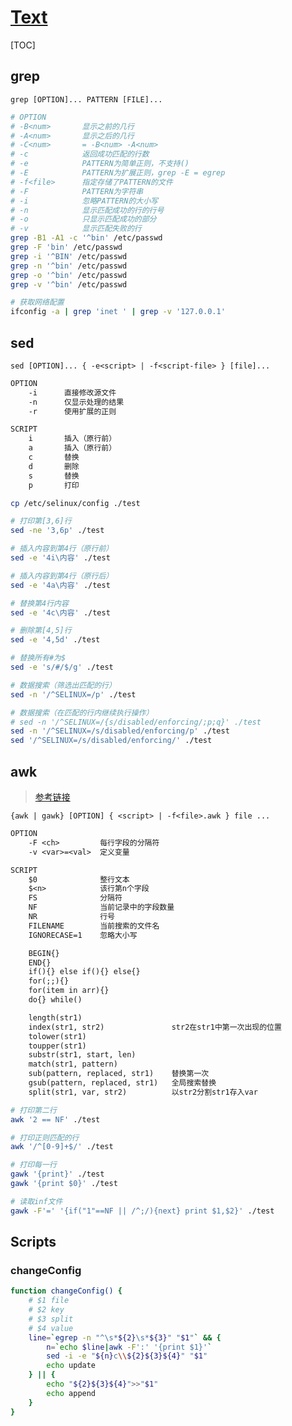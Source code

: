 <link rel="stylesheet" href="https://zhmhbest.gitee.io/hellomathematics/style/index.css">
<script src="https://zhmhbest.gitee.io/hellomathematics/style/index.js"></script>

# [Text](./index.html)

[TOC]

## grep

`grep [OPTION]... PATTERN [FILE]...`

```bash
# OPTION
# -B<num>       显示之前的几行
# -A<num>       显示之后的几行
# -C<num>       = -B<num> -A<num>
# -c            返回成功匹配的行数
# -e            PATTERN为简单正则，不支持()
# -E            PATTERN为扩展正则，grep -E = egrep
# -f<file>      指定存储了PATTERN的文件
# -F            PATTERN为字符串
# -i            忽略PATTERN的大小写
# -n            显示匹配成功的行的行号
# -o            只显示匹配成功的部分
# -v            显示匹配失败的行
grep -B1 -A1 -c '^bin' /etc/passwd
grep -F 'bin' /etc/passwd
grep -i '^BIN' /etc/passwd
grep -n '^bin' /etc/passwd
grep -o '^bin' /etc/passwd
grep -v '^bin' /etc/passwd

# 获取网络配置
ifconfig -a | grep 'inet ' | grep -v '127.0.0.1'
```

## sed

`sed [OPTION]... { -e<script> | -f<script-file> } [file]...`

```txt
OPTION
    -i      直接修改源文件
    -n      仅显示处理的结果
    -r      使用扩展的正则
```

```txt
SCRIPT
    i       插入（原行前）
    a       插入（原行前）
    c       替换
    d       删除
    s       替换
    p       打印
```

```bash
cp /etc/selinux/config ./test

# 打印第[3,6]行
sed -ne '3,6p' ./test

# 插入内容到第4行（原行前）
sed -e '4i\内容' ./test

# 插入内容到第4行（原行后）
sed -e '4a\内容' ./test

# 替换第4行内容
sed -e '4c\内容' ./test

# 删除第[4,5]行
sed -e '4,5d' ./test

# 替换所有#为$
sed -e 's/#/$/g' ./test

# 数据搜索（筛选出匹配的行）
sed -n '/^SELINUX=/p' ./test

# 数据搜索（在匹配的行内继续执行操作）
# sed -n '/^SELINUX=/{s/disabled/enforcing/;p;q}' ./test
sed -n '/^SELINUX=/s/disabled/enforcing/p' ./test
sed '/^SELINUX=/s/disabled/enforcing/' ./test
```

## awk

>[参考链接](https://www.runoob.com/linux/linux-comm-awk.html)

`{awk | gawk} [OPTION] { <script> | -f<file>.awk } file ...`

```txt
OPTION
    -F <ch>         每行字段的分隔符
    -v <var>=<val>  定义变量
```

```txt
SCRIPT
    $0              整行文本
    $<n>            该行第n个字段
    FS              分隔符
    NF              当前记录中的字段数量
    NR              行号
    FILENAME        当前搜索的文件名
    IGNORECASE=1    忽略大小写

    BEGIN{}
    END{}
    if(){} else if(){} else{}
    for(;;){}
    for(item in arr){}
    do{} while()

    length(str1)
    index(str1, str2)               str2在str1中第一次出现的位置
    tolower(str1)
    toupper(str1)
    substr(str1, start, len)
    match(str1, pattern)
    sub(pattern, replaced, str1)    替换第一次
    gsub(pattern, replaced, str1)   全局搜索替换
    split(str1, var, str2)          以str2分割str1存入var
```

```bash
# 打印第二行
awk '2 == NF' ./test

# 打印正则匹配的行
awk '/^[0-9]+$/' ./test

# 打印每一行
gawk '{print}' ./test
gawk '{print $0}' ./test

# 读取inf文件
gawk -F'=' '{if("1"==NF || /^;/){next} print $1,$2}' ./test
```

## Scripts

### changeConfig

```bash
function changeConfig() {
    # $1 file
    # $2 key
    # $3 split
    # $4 value
    line=`egrep -n "^\s*${2}\s*${3}" "$1"` && {
        n=`echo $line|awk -F':' '{print $1}'`
        sed -i -e "${n}c\\${2}${3}${4}" "$1"
        echo update
    } || {
        echo "${2}${3}${4}">>"$1"
        echo append
    }
}
```
